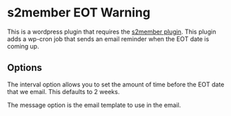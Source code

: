 # s2member EOT Warning

This is a wordpress plugin that requires the [s2member plugin](http://wordpress.org/extend/plugins/s2member/).
This plugin adds a wp-cron job that sends an email reminder when the EOT date is coming up.

## Options

The interval option allows you to set the amount of time before the EOT date that we email. This defaults to 2 weeks.

The message option is the email template to use in the email.
